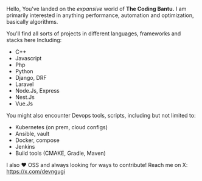 Hello, You've landed on the _expansive_ world of **The Coding Bantu.**
I am primarily interested in anything performance, automation and optimization, basically algorithms.

You'll find all sorts of projects in different languages, frameworks and stacks here Including:
 - C++
 - Javascript
 - Php
 - Python
 - Django, DRF
 - Laravel
 - Node.Js, Express
 - Nest.Js
 - Vue.Js
   
You might also encounter Devops tools, scripts, including but not limited to:
 - Kubernetes (on prem, cloud configs)
 - Ansible, vault
 - Docker, compose
 - Jenkins
 - Build tools (CMAKE, Gradle, Maven)
   

I also ❤️ OSS and always looking for ways to contribute!
Reach me on X: https://x.com/devngugi
